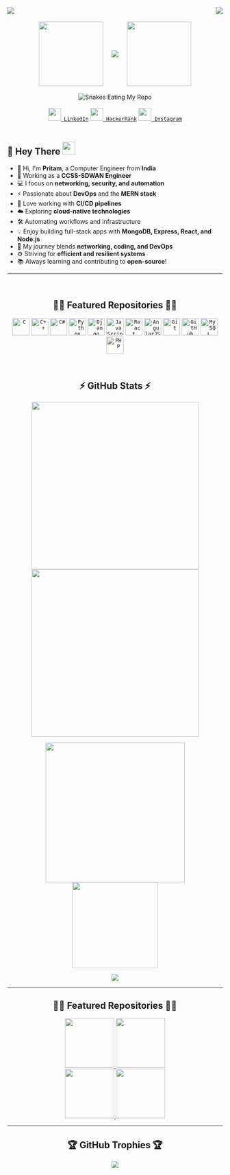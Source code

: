 <!-- Profile Views and Visitor Count -->
<div align="center">
    <img align="right" src="https://visitor-badge.laobi.icu/badge?page_id=er-pritamdas.er-pritamdas">
    <img align="left" src="https://komarev.com/ghpvc/?username=er-pritamdas&label=PROFILE+VIEWS">
</div>

<br>
<br>

<!-- Fun Programmer GIF -->
<div align="center" style="display: flex; align-items: center; justify-content: center; gap: 20px;">
    <img src="https://octodex.github.com/images/stormtroopocat.png" width="150">
    <img src="https://readme-typing-svg.herokuapp.com/?color=%23F70F44&width=450&height=70&lines=Hello,+There!+👋;This+is+Pritam+Das....;Nice+to+meet+you!&center=true&size=30">
    <img src="https://octodex.github.com/images/Fintechtocat.png" width="150">
</div>

<br>

<!-- GitHub Contribution Snake Animation -->
<div align="center">
    <img src="https://raw.githubusercontent.com/tanyarajhans/Actions/8c98d54e553ad39cc96a021fe1f07e5905b6a387/github-contribution-grid-snake.svg" alt="Snakes Eating My Repo">
</div>

<br>

<!-- Social Media Links -->
<div align="center">
    <code><a href="https://www.linkedin.com/in/pritam-das-7489ab223/" title="LinkedIn Profile"><img width="30" src="images/linkedin.svg"> LinkedIn</a></code>
    <code><a href="https://www.hackerrank.com/er_pritamdas22?hr_r=1" title="HackerRank Profile"><img width="30" src="images/hackerrank.png"> HackerRank</a></code>
    <code><a href="https://www.instagram.com/er.pritamdas/" title="Instagram Profile"><img width="30" src="images/instagram.svg"> Instagram</a></code>
</div>

<br>

<!-- About Me Section -->
## 🚀 Hey There <img src="https://media.giphy.com/media/hvRJCLFzcasrR4ia7z/giphy.gif" width="30px"/>

- 👋 Hi, I'm **Pritam**, a Computer Engineer from **India**  
- 💼 Working as a **CCSS-SDWAN Engineer**  
- 💻 I focus on **networking, security, and automation**  
- ⚡ Passionate about **DevOps** and the **MERN stack**  
- 🚀 Love working with **CI/CD pipelines**  
- ☁️ Exploring **cloud-native technologies**  
- 🛠️ Automating workflows and infrastructure  
- 💡 Enjoy building full-stack apps with **MongoDB, Express, React, and Node.js**  
- 🔗 My journey blends **networking, coding, and DevOps**  
- ⚙️ Striving for **efficient and resilient systems**  
- 📚 Always learning and contributing to **open-source**!  

---
<br>
<!-- Technologies & Tools -->
<h2 align="center">👨‍💻 Featured Repositories 👨‍💻</h2>
<p align="center">
    <code><img title="C" height="40" src="images/c.svg"></code>
    <code><img title="C++" height="40" src="images/cpp.svg"></code>
    <code><img title="C#" height="40" src="images/cSharp.svg"></code>
    <code><img title="Python" height="40" src="images/python-original.svg"></code>
    <code><img title="Django" height="40" src="images/django.png"></code>
    <code><img title="JavaScript" height="40" src="images/javascript.svg"></code>
    <code><img title="React" height="40" src="images/react-original.svg"></code>
    <code><img title="AngularJS" height="40" src="images/angularjs.png"></code>
    <code><img title="Git" height="40" src="images/git-original.svg"></code>
    <code><img title="GitHub" height="40" src="images/github.svg"></code>
    <code><img title="MySQL" height="40" src="images/mysql.svg"></code>
    <code><img title="PHP" height="40" src="images/php.svg"></code>
</p>

<br>
<!-- GitHub Stats -->
<h2 align="center">⚡ GitHub Stats ⚡</h2>

<p align="center">
    <a href="https://github.com/er-pritamdas?tab=repositories">
        <img width=390 src="https://github-readme-streak-stats.herokuapp.com/?user=er-pritamdas&theme=tokyonight_duo"/>
    </a>
    <a href="https://github.com/er-pritamdas?tab=repositories">
        <img width=390 src="https://github-readme-stats.vercel.app/api?username=er-pritamdas&theme=github_dark&show_icons=true" />
    </a>
</p>

<p align="center">
    <a href="https://github.com/er-pritamdas?tab=repositories">
        <img width=325 src="https://github-readme-stats.vercel.app/api/top-langs/?username=er-pritamdas&layout=compact&langs_count=10&theme=github_dark">
    </a>
    <a>
        <img width=200 src="https://octodex.github.com/images/daftpunktocat-guy.gif" />
    </a>
</p>

<!-- GitHub Activity Graph -->
<p align="center">
    <a href="https://github.com/er-pritamdas">
        <img src="https://github-readme-activity-graph.vercel.app/graph?username=er-pritamdas&theme=react-dark">
    </a>
</p>

---

<!-- Repositories -->
<h2 align="center">👨‍💻 Featured Repositories 👨‍💻</h2>

<div align="center">
    <a href="https://github.com/er-pritamdas/THE_COPTER_GAME">
        <img height="115" src="https://github-readme-stats.vercel.app/api/pin/?username=er-pritamdas&repo=THE_COPTER_GAME&theme=react&border_color=61dafb&border_radius=10">
    </a>
    <a href="https://github.com/er-pritamdas/SnakeGame">
        <img height="115" src="https://github-readme-stats.vercel.app/api/pin/?username=er-pritamdas&repo=SnakeGame&theme=react&border_color=61dafb&border_radius=10">
    </a>
</div>

<div align="center">
    <a href="https://github.com/er-pritamdas/CSS-Cheat-Sheet">
        <img height="115" src="https://github-readme-stats.vercel.app/api/pin/?username=er-pritamdas&repo=CSS-Cheat-Sheet&theme=react&border_color=61dafb&border_radius=10">
    </a>
    <a href="https://github.com/er-pritamdas/Welcome_To_MyOnlineMeal">
        <img height="115" src="https://github-readme-stats.vercel.app/api/pin/?username=er-pritamdas&repo=Welcome_To_MyOnlineMeal&theme=react&border_color=61dafb&border_radius=10">
    </a>
</div>

---

<!-- Trophies -->
<h2 align="center">🏆 GitHub Trophies 🏆</h2>

<p align="center">
    <a href="https://github.com/er-pritamdas">
        <img src="https://github-profile-trophy.vercel.app/?username=er-pritamdas&theme=algolia">
    </a>
</p>
